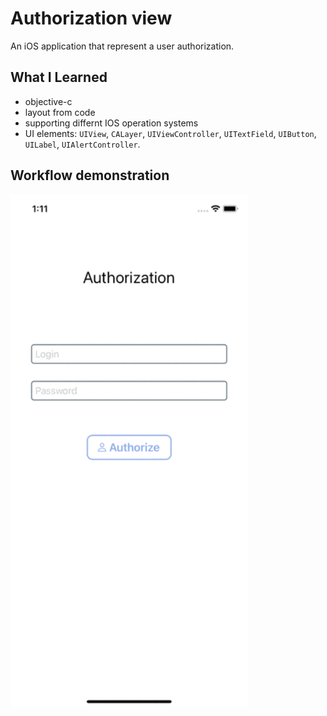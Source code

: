 # Authorization view

An iOS application that represent a user authorization.

## What I Learned
 - objective-c
 - layout from code
 - supporting differnt IOS operation systems
 - UI elements: `UIView`, `CALayer`, `UIViewController`, `UITextField`, `UIButton`, `UILabel`, `UIAlertController`.
 
 ## Workflow demonstration
  <img alt="workflow element" src="ForReadmeFiles/new workflow.gif" width="380" />


